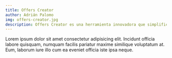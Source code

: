 ```yaml
---
title: Offers Creator
author: Adrián Palomo
img: offers-creator.jpg
description: Offers Creator es una herramienta innovadora que simplifica la creación y gestión de ofertas.
---
```


Lorem ipsum dolor sit amet consectetur adipisicing elit. Incidunt officia labore quisquam, numquam facilis pariatur maxime similique voluptatum at. Eum, laborum iure illo cum ea eveniet officia iste ipsa neque.
